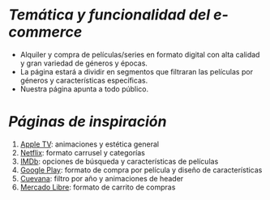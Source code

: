 *Temática y funcionalidad del e-commerce*
======

- Alquiler y compra de películas/series en formato digital con alta calidad y gran variedad de géneros y épocas.
- La página estará a dividir en segmentos que filtraran las películas por géneros y características específicas.
- Nuestra página apunta a todo público.

*Páginas de inspiración*
======

1. [Apple TV](https://tv.apple.com/): animaciones y estética general
2. [Netflix](https://www.netflix.com/ar-en/): formato carrusel y categorías
3. [IMDb](https://www.imdb.com/): opciones de búsqueda y características de películas
4. [Google Play](https://play.google.com/store/movies): formato de compra por película y diseño de características
5. [Cuevana](https://ww3.cuevana.pro/): filtro por año y animaciones de header
6. [Mercado Libre](https://mercadolibre.com/): formato de carrito de compras
